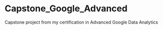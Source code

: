# Capstone_Google_Advanced
Capstone project from my certification in Advanced Google Data Analytics
